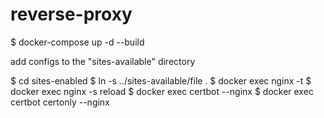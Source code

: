 # reverse-proxy

$ docker-compose up -d --build

add configs to the "sites-available" directory

$ cd sites-enabled
$ ln -s ../sites-available/file .
$ docker exec <container-name> nginx -t
$ docker exec <container-name> nginx -s reload
$ docker exec <container-name> certbot --nginx
$ docker exec <container-name> certbot certonly --nginx
